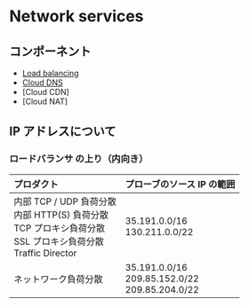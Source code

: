 # Network services

## コンポーネント

+ [Load balancing](./loadbalancing)
+ [Cloud DNS](./dns)
+ [Cloud CDN]
+ [Cloud NAT]

## IP アドレスについて

### ロードバランサ の上り（内向き）

プロダクト | プローブのソース IP の範囲
:- |:-
内部 TCP / UDP 負荷分散<br>内部 HTTP(S) 負荷分散<br>TCP プロキシ負荷分散<br>SSL プロキシ負荷分散<br>Traffic Director | 35.191.0.0/16<br>130.211.0.0/22
ネットワーク負荷分散 |  35.191.0.0/16<br>209.85.152.0/22<br>209.85.204.0/22
